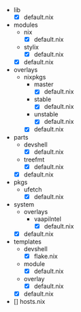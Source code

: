 - lib
    - [x] default.nix
- modules
    - nix
        - [x] default.nix
    - stylix
        - [x] default.nix
    - [x] default.nix
- overlays
    - nixpkgs
        - master
            - [x] default.nix
        - stable
            - [x] default.nix
        - unstable
            - [x] default.nix
        - [x] default.nix
- parts
    - devshell
        - [x] default.nix
    - treefmt
        - [x] default.nix
    - [x] default.nix
- pkgs
    - ufetch
        - [x] default.nix
- system
    - overlays
        - vaapiIntel
            - [x] default.nix
    - [x] default.nix
- templates
    - devshell
        - [x] flake.nix
    - module
        - [x] default.nix
    - overlay
        - [x] default.nix
    - [x] default.nix
- [] hosts.nix

